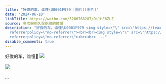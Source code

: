 ```yaml
---
title: "好俊的车，谁懂\U0001F979 [图片][图片]"
date: '2024-06-10'
linkTitle: https://weibo.com/5286768287/OilHE6ZLZ
source: 多次婉拒久保织织的微博
description: "好俊的车，谁懂\U0001F979 <img style=\"\" src=\"https://tvax4.sinaimg.cn/large/005LMJWfgy1hqk9vkkmh1j313u0tuajy.jpg\"
  referrerpolicy=\"no-referrer\"><br><br><img style=\"\" src=\"https://tvax1.sinaimg.cn/large/005LMJWfgy1hqk9uqlgpvj31400u07gl.jpg\"
  referrerpolicy=\"no-referrer\"><br><br> ..."
disable_comments: true
---
```

好俊的车，谁懂🥹 <img style="" src="https://tvax4.sinaimg.cn/large/005LMJWfgy1hqk9vkkmh1j313u0tuajy.jpg" referrerpolicy="no-referrer"><br><br><img style="" src="https://tvax1.sinaimg.cn/large/005LMJWfgy1hqk9uqlgpvj31400u07gl.jpg" referrerpolicy="no-referrer"><br><br> ...
